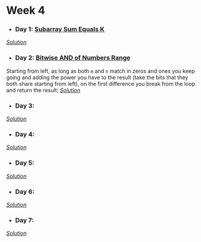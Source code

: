# Week 4

* ### Day 1: [Subarray Sum Equals K](https://leetcode.com/explore/other/card/30-day-leetcoding-challenge/531/week-4/3307/)

[*Solution*](subarray_sum_equals_k.c++)

* ### Day 2: [Bitwise AND of Numbers Range](https://leetcode.com/explore/other/card/30-day-leetcoding-challenge/531/week-4/3308/)
Starting from left, as long as both `m` and `n` match in zeros and ones you keep going and adding the power you have to the result (take the bits that they both share starting from left), on the first difference you break from the loop and return the result;
[*Solution*](bitwise_and_of_numbers_range.c++)

* ### Day 3: []()

[*Solution*]()

* ### Day 4: []()

[*Solution*]()

* ### Day 5: []()

[*Solution*]()

* ### Day 6: []()

[*Solution*]()

* ### Day 7: []()

[*Solution*]()
